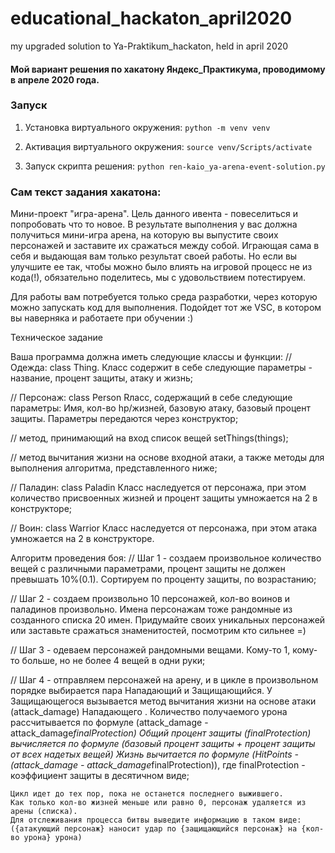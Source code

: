 # educational_hackaton_april2020
my upgraded solution to Ya-Praktikum_hackaton, held in april 2020

#### Мой вариант решения по хакатону Яндекс_Практикума, проводимому в апреле 2020 года.

### Запуск 

1. Установка виртуального окружения:
`python -m venv venv`

2. Активация виртуального окружения:
`source venv/Scripts/activate`

3. Запуск скрипта решения:
`python ren-kaio_ya-arena-event-solution.py`


### Сам текст задания хакатона:

Мини-проект "игра-арена".
Цель данного ивента - повеселиться и попробовать что то новое. 
В результате выполнения у вас должна получиться мини-игра арена, на которую вы выпустите своих 
персонажей и заставите их сражаться между собой. Играющая сама в себя и выдающая вам только результат своей работы. 
Но если вы улучшите ее так, чтобы можно было влиять на игровой процесс не из кода(!), обязательно поделитесь, мы с удовольствием потестируем. 

Для работы вам потребуется только среда разработки, через которую можно запускать код для выполнения. 
Подойдет тот же VSC, в котором вы наверняка и работаете при обучении :)


Техническое задание

Ваша программа должна иметь следующие классы и функции: 
// Одежда: class Thing. 
    Класс содержит в себе следующие параметры - название, процент защиты, атаку и жизнь;

// Персонаж: class Person 
    Rласс, содержащий в себе следующие параметры: 
    Имя, кол-во hp/жизней, базовую атаку, базовый процент защиты. Параметры передаются через конструктор;

// метод, принимающий на вход список вещей setThings(things);

// метод вычитания жизни на основе входной атаки, а также методы для выполнения алгоритма, представленного ниже;

// Паладин: class Paladin 
    Класс наследуется от персонажа, при этом количество присвоенных жизней и процент защиты умножается на 2 в конструкторе;

// Воин: class Warrior 
    Класс наследуется от персонажа, при этом атака умножается на 2 в конструкторе.

Алгоритм проведения боя:
// Шаг 1 - создаем произвольное количество вещей с различными параметрами, процент защиты не должен превышать 10%(0.1). 
    Сортируем по проценту защиты, по возрастанию;

// Шаг 2 - создаем произвольно 10 персонажей, кол-во воинов и паладинов произвольно. 
    Имена персонажам тоже рандомные из созданного списка 20 имен. 
    Придумайте своих уникальных персонажей или заставьте сражаться знаменитостей, посмотрим кто сильнее =) 

// Шаг 3 - одеваем персонажей рандомными вещами. 
    Кому-то 1, кому-то больше, но не более 4 вещей в одни руки;

// Шаг 4 - отправляем персонажей на арену, и в цикле в произвольном порядке выбирается пара Нападающий и Защищающийся.
    У Защищающегося вызывается метод вычитания жизни на основе атаки (attack_damage) Нападающего . 
    Количество получаемого урона рассчитывается по формуле (attack_damage - attack_damage*finalProtection)
    Общий процент защиты (finalProtection) вычисляется по формуле (базовый процент защиты + процент защиты от всех надетых вещей)
    Жизнь вычитается по формуле (HitPoints - (attack_damage - attack_damage*finalProtection)), где finalProtection - коэффициент защиты в десятичном виде;

    Цикл идет до тех пор, пока не останется последнего выжившего. 
    Как только кол-во жизней меньше или равно 0, персонаж удаляется из арены (списка). 
    Для отслеживания процесса битвы выведите информацию в таком виде: ({атакующий персонаж} наносит удар по {защищающийся персонаж} на {кол-во урона} урона)
